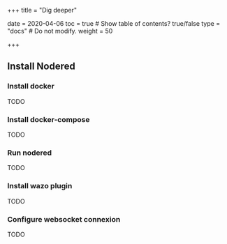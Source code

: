 +++
title = "Dig deeper"

date = 2020-04-06
toc = true  # Show table of contents? true/false
type = "docs"  # Do not modify.
weight = 50

+++
## Install Nodered
### Install docker
TODO
### Install docker-compose
TODO
### Run nodered
TODO
### Install wazo plugin
TODO
### Configure websocket connexion
TODO
